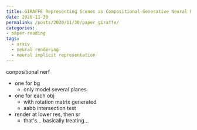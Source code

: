 ```yaml
---
title: GIRAFFE Representing Scenes as Compositional Generative Neural Feature Fields
date: 2020-11-30
permalink: /posts/2020/11/30/paper_giraffe/
categories:
- paper-reading
tags:
  - arxiv
  - neural rendering
  - neural implicit representation
---
```


conpositional nerf
- one for bg
  - only model several planes
- one for each obj
  - with rotation matrix generated
  - aabb intersection test
- render at lower res, then sr
  - that's... basically treating...